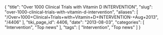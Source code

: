 {
    "title": "Over 1000 Clinical Trials with Vitamin D INTERVENTION",
    "slug": "over-1000-clinical-trials-with-vitamin-d-intervention",
    "aliases": [
        "/Over+1000+Clinical+Trials+with+Vitamin+D+INTERVENTION-+Aug+2013",
        "/4406"
    ],
    "tiki_page_id": 4406,
    "date": "2013-08-03",
    "categories": [
        "Intervention",
        "Top news"
    ],
    "tags": [
        "Intervention",
        "Top news"
    ]
}